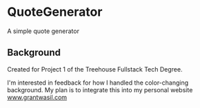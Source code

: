 # QuoteGenerator
A simple quote generator 


## Background 
Created for Project 1 of the Treehouse Fullstack Tech Degree. 

I'm interested in feedback for how I handled the color-changing background. My plan is to integrate this into my personal website www.grantwasil.com
